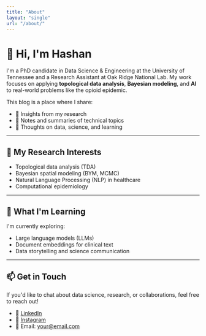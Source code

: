 ```yaml
---
title: "About"
layout: "single"
url: "/about/"
---
```


# 👋 Hi, I'm Hashan

I'm a PhD candidate in Data Science & Engineering at the University of Tennessee and a Research Assistant at Oak Ridge National Lab. My work focuses on applying **topological data analysis**, **Bayesian modeling**, and **AI** to real-world problems like the opioid epidemic.

This blog is a place where I share:
- 🧠 Insights from my research
- 📓 Notes and summaries of technical topics
- 💬 Thoughts on data, science, and learning

---

## 🧪 My Research Interests

- Topological data analysis (TDA)
- Bayesian spatial modeling (BYM, MCMC)
- Natural Language Processing (NLP) in healthcare
- Computational epidemiology

---

## 🌱 What I'm Learning

I'm currently exploring:
- Large language models (LLMs)
- Document embeddings for clinical text
- Data storytelling and science communication

---

## 📫 Get in Touch

If you'd like to chat about data science, research, or collaborations, feel free to reach out!

- 🔗 [LinkedIn](https://www.linkedin.com/in/hashan-ai)
- 📸 [Instagram](https://instagram.com/hashan.ai)
- 💬 Email: your@email.com
